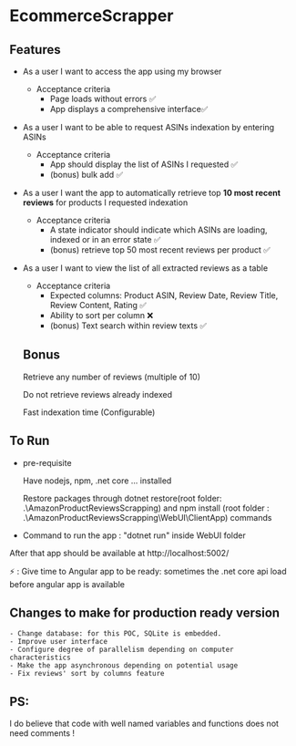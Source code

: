 # EcommerceScrapper

## Features

- As a user I want to access the app using my browser
    - Acceptance criteria
        - Page loads without errors ✅
        - App displays a comprehensive interface✅
- As a user I want to be able to request ASINs indexation by entering ASINs
    - Acceptance criteria
        - App should display the list of ASINs I requested ✅
        - (bonus) bulk add ✅
- As a user I want the app to automatically retrieve top **10 most recent reviews** for products I requested indexation
    - Acceptance criteria
        - A state indicator should indicate which ASINs are loading, indexed or in an error state ✅
        - (bonus) retrieve top 50 most recent reviews per product ✅
- As a user I want to view the list of all extracted reviews as a table
    - Acceptance criteria
        - Expected columns: Product ASIN, Review Date, Review Title, Review Content, Rating ✅
        - Ability to sort per column ❌
        - (bonus) Text search within review texts ✅
        
  ## Bonus
   
    Retrieve any number of reviews (multiple of 10)

    Do not retrieve reviews already indexed
    
    Fast indexation time (Configurable)
    
    
## To Run

  - pre-requisite
  
      Have nodejs, npm, .net core ... installed
      
      Restore packages through dotnet restore(root folder: .\AmazonProductReviewsScrapping\) and npm install (root folder : .\AmazonProductReviewsScrapping\WebUI\ClientApp) commands
      
  - Command to run the app : "dotnet run" inside WebUI folder
  
  After that app should be available at http://localhost:5002/
  
  ⚡ : Give time to Angular app to be ready: sometimes the .net core api load before angular app is available
  
  
  
  ## Changes to make for production ready version
  
    - Change database: for this POC, SQLite is embedded.
    - Improve user interface
    - Configure degree of parallelism depending on computer characteristics
    - Make the app asynchronous depending on potential usage
    - Fix reviews' sort by columns feature

## PS:

I do believe that code with well named variables and functions does not need comments !
